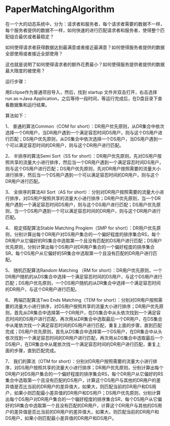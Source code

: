 # PaperMatchingAlgorithm
在一个大的动态系统中，分为：请求者和服务者，每个请求者需要的数据不一样，每个服务者提供的数据不一样，如何快速的进行匹配请求者和服务者，使得整个匹配组合最优或者最稳定？

如何使得请求者获得数据达到最满意或者接近最满意？如何使得服务者提供的数据全部使用或者接近全部使用？

这也就是说明了如何使得请求者的额外花费最小？如何使得服务提供者提供的数据最大限度的被使用？



运行步骤：

用Eclipse作为普通项目导入，然后，找到 startup 文件并双击打开，右击选择 run as->Java Application，之后等待一段时间，等运行完成后，在D盘目录下查看数据集和运行结果。


算法如下：

1、	普通的算法Common（COM for short）：DR用户优先原则，从DR集合中依次选择一个DR用户，当DR用户遇到一个满足容忍时间DS用户，则与这个DS用户进行匹配；DS用户优先原则，从DS集合中依次选择一个DS用户，当DS用户遇到一个可以满足容忍时间的DR用户，则与这个DR用户进行匹配。

2、	半排序的算法Semi Sort（SS for short）：DR用户优先原则，先对DS用户按照共享的流量大小进行排序，然后当一个DR用户遇到一个满足容忍时间DS用户，则与这个DS用户进行匹配；DS用户优先原则，先对DR用户按照需要的流量大小进行排序，然后当一个DS用户遇到一个可以满足容忍时间的DR用户，则与这个DR用户进行匹配。

3、	全排序的算法All Sort（AS for short）：分别对DR用户按照需要的流量大小进行排序，对DS用户按照共享的流量大小进行排序；DR用户优先原则，当一个DR用户遇到一个满足容忍时间DS用户，则与这个DS用户进行匹配；DS用户优先原则，当一个DS用户遇到一个可以满足容忍时间的DR用户，则与这个DR用户进行匹配。

4、	稳定搭配算法Stable Matching Proglem（SMP for short）：DR用户优先原则，分别计算出每个DR用户对DS用户集合的一个偏好程度的排序集合RS，每个DR用户从它偏好的RS集合中选取第一个且没有匹配的DS用户进行匹配；DS用户优先原则，分别计算出每个DS用户对DR用户集合的一个偏好程度的排序集合SR，每个DS用户从它偏好的SR集合中选取第一个且没有匹配的DR用户进行匹配。

5、	随机匹配算法Random Matching （RM for short）：DR用户优先原则，一个DR用户随机的从DS集合中选择一个满足容忍时间的DS用户，与这个DS用户进行匹配；DS用户优先原则，一个DS用户随机的从DR集合中选择一个满足容忍时间的DR用户，与这个DR用户进行匹配。

6、	两端匹配算法Two Ends Matching（TEM for short）：分别对DR用户按照需要的流量大小进行排序，对DS用户按照共享的流量大小进行排序；DR用户优先原则，首先从DR集合中选择第一个DR用户，在DS集合中从头依次找到一个满足容忍时间的DS用户进行匹配，再次用从DR集合中选取最后一个DR用户，在DS集合中从尾依次找一个满足容忍时间的DS用户进行匹配，重复上面的步骤，直到匹配完成；DS用户优先原则，首先从DS集合中选择第一个DS用户，在DR集合中从头依次找到一个满足容忍时间的DR用户进行匹配，再次用从DS集合中选取最后一个DS用户，在DR集合中从尾依次找一个满足容忍时间的DR用户进行匹配，重复上面的步骤，直到匹配完成。

7、	我们的算法（OTM for short）：分别对DR用户按照需要的流量大小进行排序，对DS用户按照共享的流量大小进行排序；DR用户优先原则，分别计算出每个DR用户对DS用户集合的一个偏好程度的排序集合RS，每个DR用户从它偏好的RS集合中选取第一个且没有匹配的DS用户，计算这个DS用户与其他的DR用户的差异值是否比当前的DR用户的差异值大，如果大，则匹配当前的DR用户和DS用户，如果小则匹配最小差异值的DR用户和DS用户；DS用户优先原则，分别计算出每个DS用户对DR用户集合的一个偏好程度的排序集合SR，每个DS用户从它偏好的SR集合中选取第一个且没有匹配的DR用户，计算这个DR用户与其他的DS用户的差异值是否比当前的DR用户的差异值大，如果大，则匹配当前的DR用户和DS用户，如果小则匹配最小差异值的DR用户和DS用户。
